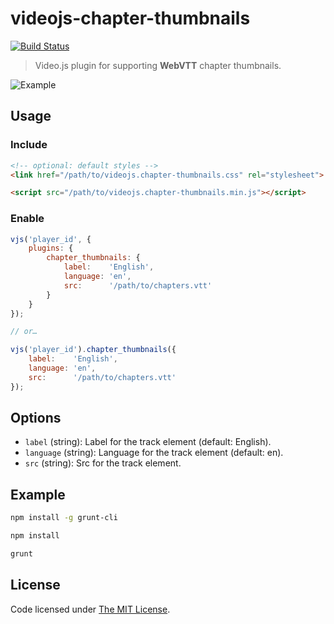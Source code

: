 # videojs-chapter-thumbnails

[![Build Status](https://travis-ci.org/chemoish/videojs-chapter-thumbnails.svg)](https://travis-ci.org/chemoish/videojs-chapter-thumbnails)

> Video.js plugin for supporting **WebVTT** chapter thumbnails.

![Example](https://github.com/chemoish/videojs-chapter-thumbnails/blob/master/example/asset/img/example.png)

## Usage

### Include

```html
<!-- optional: default styles -->
<link href="/path/to/videojs.chapter-thumbnails.css" rel="stylesheet">

<script src="/path/to/videojs.chapter-thumbnails.min.js"></script>
```

### Enable

```js
vjs('player_id', {
    plugins: {
        chapter_thumbnails: {
            label:    'English',
            language: 'en',
            src:      '/path/to/chapters.vtt'
        }
    }
});

// or…

vjs('player_id').chapter_thumbnails({
    label:    'English',
    language: 'en',
    src:      '/path/to/chapters.vtt'
});
```

## Options

- `label` (string): Label for the track element (default: English).
- `language` (string): Language for the track element (default: en).
- `src` (string): Src for the track element.

## Example

```bash
npm install -g grunt-cli

npm install

grunt
```

## License

Code licensed under [The MIT License](https://github.com/chemoish/videojs-chapter-thumbnails/blob/master/README.md).
